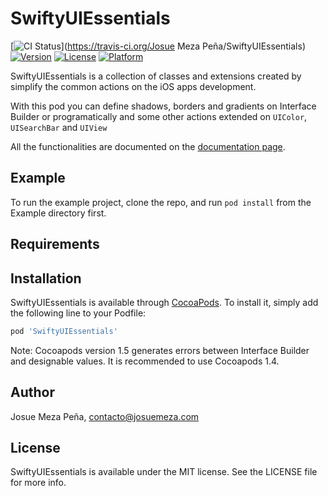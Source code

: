 # SwiftyUIEssentials

[![CI Status](http://img.shields.io/travis/josuemeza/SwiftyUIEssentials.svg?style=flat)](https://travis-ci.org/Josue Meza Peña/SwiftyUIEssentials)
[![Version](https://img.shields.io/cocoapods/v/SwiftyUIEssentials.svg?style=flat)](http://cocoapods.org/pods/SwiftyUIEssentials)
[![License](https://img.shields.io/cocoapods/l/SwiftyUIEssentials.svg?style=flat)](http://cocoapods.org/pods/SwiftyUIEssentials)
[![Platform](https://img.shields.io/cocoapods/p/SwiftyUIEssentials.svg?style=flat)](http://cocoapods.org/pods/SwiftyUIEssentials)

SwiftyUIEssentials is a collection of classes and extensions created by simplify the common actions on the iOS apps development.

With this pod you can define shadows, borders and gradients on Interface Builder or programatically and some other actions extended on `UIColor`, `UISearchBar` and  `UIView`

All the functionalities are documented on the [documentation page](http://josuemeza.com/pods/SwiftyUIEssentials/).

## Example

To run the example project, clone the repo, and run `pod install` from the Example directory first.

## Requirements

## Installation

SwiftyUIEssentials is available through [CocoaPods](http://cocoapods.org). To install
it, simply add the following line to your Podfile:

```ruby
pod 'SwiftyUIEssentials'
```

Note: Cocoapods version 1.5 generates errors between Interface Builder and designable values. It is recommended to use Cocoapods 1.4.

## Author

Josue Meza Peña, contacto@josuemeza.com

## License

SwiftyUIEssentials is available under the MIT license. See the LICENSE file for more info.
